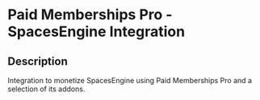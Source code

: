 # Paid Memberships Pro - SpacesEngine Integration

## Description

Integration to monetize SpacesEngine using Paid Memberships Pro and a selection of its addons.
